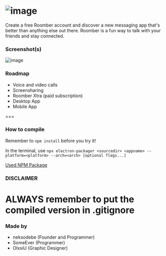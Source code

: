 ![image](https://media.discordapp.net/attachments/882659049399787591/910635241364947014/roomberfull2.png)
==
Create a free Roomber account and discover a new messaging app that's better than anything else out there. Roomber is a fun way to talk with your friends and stay connected.

### Screenshot(s)

![image](https://user-images.githubusercontent.com/89866735/145712496-0ae6d1f1-5e9b-4ad6-9c58-0260578f39ce.png)


### Roadmap

- Voice and video calls
- Screensharing
- Roomber Xtra (paid subscription)
- Desktop App
- Mobile App

===
### How to compile

Remember to `npm install` before you try it!


In the terminal, use
`npx electron-packager <sourcedir> <appname> --platform=<platform> --arch=<arch> [optional flags...]`

[Used NPM Package](https://www.npmjs.com/package/electron-packager)

### DISCLAIMER
ALWAYS remember to put the compiled version in .gitignore
==
### Made by

- neksodebe (Founder and Programmer)
- SomeEver (Programmer)
- OlxsiU (Graphic Designer)
